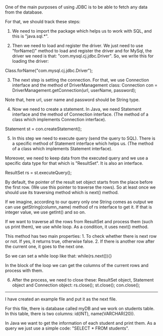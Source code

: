 One of the main purposes of using JDBC is to be able to fetch any data from the database.

For that, we should track these steps:

1. We need to import the package which helps us to work with SQL, and this is "java.sql.*".


2. Then we need to load and register the driver. We just need to use "forName()" method to load and register the driver and for MySql, the driver we need is that:
"com.mysql.cj.jdbc.Driver".
So, we write this for loading the driver:

Class.forName("com.mysql.cj.jdbc.Driver");


3. The next step is setting the connection. For that, we use Connection interface and the method of DriverManagement class:
Connection con = DriverManagement.getConnection(url, userName, password);

Note that, here url, user name and password should be String type.


4. Now we need to create a statement. In Java, we need Statement interface and the method of Connection interface. (The method of a class which implements Connection interface).

Statement st = con.createStatement();


5. In this step we need to execute query (send the query to SQL). There is a specific method of Statement interface which helps us. (The method of a class which implements Statement interface).

Moreover, we need to keep data from the executed query and we use a specific data type for that which is "ResultSet". It is also an interface.

ResultSet rs = st.executeQuery();

By default, the pointer of the result set object starts from the place before the first row. (We use this pointer to traverse the rows). So at least once we should use its traversing method which is next() method.

If we imagine, according to our query only one String comes as output we can use getString(column_name) method of rs interface to get it. If that is integer value, we use getInt() and so on.

If we want to traverse all the rows from ResultSet and process them (such us print them), we use while loop.
As a condition, it uses next() method. 

This method has two main properties:
    1. To check whether there is next row or not. If yes, it returns true, otherwise false.
    2. If there is another row after the current one, it goes to the next one.

So we can set a while loop like that:
while(rs.next()){}

In the block of the loop we can get the columns of the current rows and process with them.


6. After the process, we need to close these:
ResultSet object, Statement object and Connection object:
    rs.close();
    st.close();
    con.close();
----------------------------------

I have created an example file and put it as the next file.

For this file, there is database called myDB and we work on students table. In this table, there is two columns: id(INT), name(VARCHAR(20)).

In Java we want to get the information of each student and print them. As a query we just use a simple code:
"SELECT * FROM students".
